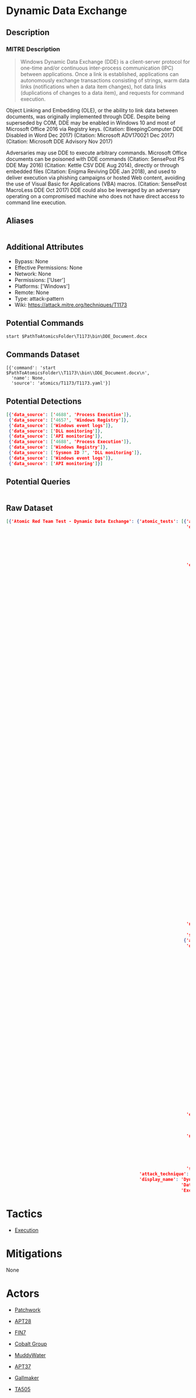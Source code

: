 
# Dynamic Data Exchange

## Description

### MITRE Description

> Windows Dynamic Data Exchange (DDE) is a client-server protocol for one-time and/or continuous inter-process communication (IPC) between applications. Once a link is established, applications can autonomously exchange transactions consisting of strings, warm data links (notifications when a data item changes), hot data links (duplications of changes to a data item), and requests for command execution.

Object Linking and Embedding (OLE), or the ability to link data between documents, was originally implemented through DDE. Despite being superseded by COM, DDE may be enabled in Windows 10 and most of Microsoft Office 2016 via Registry keys. (Citation: BleepingComputer DDE Disabled in Word Dec 2017) (Citation: Microsoft ADV170021 Dec 2017) (Citation: Microsoft DDE Advisory Nov 2017)

Adversaries may use DDE to execute arbitrary commands. Microsoft Office documents can be poisoned with DDE commands (Citation: SensePost PS DDE May 2016) (Citation: Kettle CSV DDE Aug 2014), directly or through embedded files (Citation: Enigma Reviving DDE Jan 2018), and used to deliver execution via phishing campaigns or hosted Web content, avoiding the use of Visual Basic for Applications (VBA) macros. (Citation: SensePost MacroLess DDE Oct 2017) DDE could also be leveraged by an adversary operating on a compromised machine who does not have direct access to command line execution.

## Aliases

```

```

## Additional Attributes

* Bypass: None
* Effective Permissions: None
* Network: None
* Permissions: ['User']
* Platforms: ['Windows']
* Remote: None
* Type: attack-pattern
* Wiki: https://attack.mitre.org/techniques/T1173

## Potential Commands

```
start $PathToAtomicsFolder\T1173\bin\DDE_Document.docx

```

## Commands Dataset

```
[{'command': 'start $PathToAtomicsFolder\\T1173\\bin\\DDE_Document.docx\n',
  'name': None,
  'source': 'atomics/T1173/T1173.yaml'}]
```

## Potential Detections

```json
[{'data_source': ['4688', 'Process Execution']},
 {'data_source': ['4657', 'Windows Registry']},
 {'data_source': ['Windows event logs']},
 {'data_source': ['DLL monitoring']},
 {'data_source': ['API monitoring']},
 {'data_source': ['4688', 'Process Execution']},
 {'data_source': ['Windows Registry']},
 {'data_source': ['Sysmon ID 7', 'DLL monitoring']},
 {'data_source': ['Windows event logs']},
 {'data_source': ['API monitoring']}]
```

## Potential Queries

```json

```

## Raw Dataset

```json
[{'Atomic Red Team Test - Dynamic Data Exchange': {'atomic_tests': [{'auto_generated_guid': 'f592ba2a-e9e8-4d62-a459-ef63abd819fd',
                                                                     'description': 'Executes '
                                                                                    'commands '
                                                                                    'via '
                                                                                    'DDE '
                                                                                    'using '
                                                                                    'Microsfot '
                                                                                    'Word\n',
                                                                     'executor': {'name': 'manual',
                                                                                  'steps': 'Open '
                                                                                           'Microsoft '
                                                                                           'Word\n'
                                                                                           '\n'
                                                                                           'Insert '
                                                                                           'tab '
                                                                                           '-> '
                                                                                           'Quick '
                                                                                           'Parts '
                                                                                           '-> '
                                                                                           'Field\n'
                                                                                           '\n'
                                                                                           'Choose '
                                                                                           '= '
                                                                                           '(Formula) '
                                                                                           'and '
                                                                                           'click '
                                                                                           'ok.\n'
                                                                                           '\n'
                                                                                           'After '
                                                                                           'that, '
                                                                                           'you '
                                                                                           'should '
                                                                                           'see '
                                                                                           'a '
                                                                                           'Field '
                                                                                           'inserted '
                                                                                           'in '
                                                                                           'the '
                                                                                           'document '
                                                                                           'with '
                                                                                           'an '
                                                                                           'error '
                                                                                           '"!Unexpected '
                                                                                           'End '
                                                                                           'of '
                                                                                           'Formula", '
                                                                                           'right-click '
                                                                                           'the '
                                                                                           'Field, '
                                                                                           'and '
                                                                                           'choose '
                                                                                           'Toggle '
                                                                                           'Field '
                                                                                           'Codes.\n'
                                                                                           '\n'
                                                                                           'The '
                                                                                           'Field '
                                                                                           'Code '
                                                                                           'should '
                                                                                           'now '
                                                                                           'be '
                                                                                           'displayed, '
                                                                                           'change '
                                                                                           'it '
                                                                                           'to '
                                                                                           'Contain '
                                                                                           'the '
                                                                                           'following:\n'
                                                                                           '\n'
                                                                                           '{DDEAUTO '
                                                                                           'c:\\\\windows\\\\system32\\\\cmd.exe '
                                                                                           '"/k '
                                                                                           'calc.exe"  '
                                                                                           '}\n'},
                                                                     'name': 'Execute '
                                                                             'Commands',
                                                                     'supported_platforms': ['windows']},
                                                                    {'auto_generated_guid': '47c21fb6-085e-4b0d-b4d2-26d72c3830b3',
                                                                     'description': 'When '
                                                                                    'the '
                                                                                    'word '
                                                                                    'document '
                                                                                    'opens '
                                                                                    'it '
                                                                                    'will '
                                                                                    'prompt '
                                                                                    'the '
                                                                                    'user '
                                                                                    'to '
                                                                                    'click '
                                                                                    'ok '
                                                                                    'on '
                                                                                    'a '
                                                                                    'dialogue '
                                                                                    'box, '
                                                                                    'then '
                                                                                    'attempt '
                                                                                    'to '
                                                                                    'run '
                                                                                    'PowerShell '
                                                                                    'with '
                                                                                    'DDEAUTO '
                                                                                    'to '
                                                                                    'download '
                                                                                    'and '
                                                                                    'execute '
                                                                                    'a '
                                                                                    'powershell '
                                                                                    'script\n',
                                                                     'executor': {'command': 'start '
                                                                                             '$PathToAtomicsFolder\\T1173\\bin\\DDE_Document.docx\n',
                                                                                  'elevation_required': False,
                                                                                  'name': 'command_prompt'},
                                                                     'name': 'Execute '
                                                                             'PowerShell '
                                                                             'script '
                                                                             'via '
                                                                             'Word '
                                                                             'DDE',
                                                                     'supported_platforms': ['windows']}],
                                                   'attack_technique': 'T1173',
                                                   'display_name': 'Dynamic '
                                                                   'Data '
                                                                   'Exchange'}}]
```

# Tactics


* [Execution](../tactics/Execution.md)


# Mitigations

None

# Actors


* [Patchwork](../actors/Patchwork.md)

* [APT28](../actors/APT28.md)
    
* [FIN7](../actors/FIN7.md)
    
* [Cobalt Group](../actors/Cobalt-Group.md)
    
* [MuddyWater](../actors/MuddyWater.md)
    
* [APT37](../actors/APT37.md)
    
* [Gallmaker](../actors/Gallmaker.md)
    
* [TA505](../actors/TA505.md)
    
